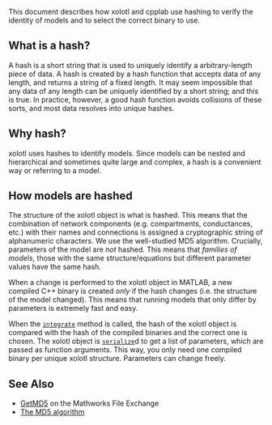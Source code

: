 This document describes how xolotl and cpplab use
hashing to verify the  identity of models and to select
the correct binary to use.

## What is a hash?


A hash is a short string that is used to uniquely identify a
arbitrary-length piece of data. A hash is created by a hash function
that accepts data of any length, and returns a string of a fixed
length. It may seem impossible that any data of any length can
be uniquely identified by a short string; and this is true. In
practice, however, a good hash function avoids collisions of these
sorts, and most data resolves into unique hashes.


## Why hash?

xolotl uses hashes to identify models. Since models can be nested
and hierarchical and sometimes quite large and complex, a hash
is a convenient way or referring to a model.

## How models are hashed

The structure of the xolotl object is what is hashed. This means that the combination
of network components (e.g. compartments, conductances, etc.) with their names and connections
is assigned a cryptographic string of alphanumeric characters. We use the well-studied MD5
algorithm. Crucially, parameters of the model are _not_ hashed. This means that
_families of models_, those with the same structure/equations but different parameter values
have the same hash.

When a change is performed to the xolotl object in MATLAB, a new compiled C++ binary
is created _only_ if the hash changes (i.e. the structure of the model changed). This means
that running models that only differ by parameters is extremely fast and easy.

When the [`integrate`](../reference/matlab/xolotl/#integrate) method is called, the hash of the xolotl object is compared
with the hash of the compiled binaries and the correct one is chosen. The xolotl
object is [`serialize`](../reference/matlab/cpplab/#serialize)d to get a list of parameters, which are passed as function arguments.
This way, you only need one compiled binary per unique xolotl structure. Parameters can
change freely.

## See Also

* [GetMD5](https://www.mathworks.com/matlabcentral/fileexchange/25921-getmd5) on the Mathworks File Exchange
* [The MD5 algorithm](https://en.wikipedia.org/wiki/MD5)
